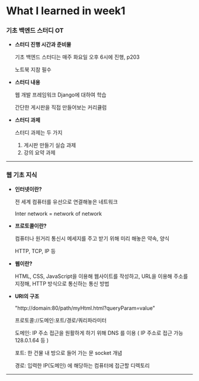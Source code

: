 # What I learned in week1

### 기초 백엔드 스터디 OT ###

- **스터디 진행 시간과 준비물**

	기초 백엔드 스터디는 매주 화요일 오후 6시에 진행, p203
	
	노트북 지참 필수

- **스터디 내용**

  	웹 개발 프레임워크 Django에 대하여 학습
	
	간단한 게시판을 직접 만들어보는 커리큘럼
	
- **스터디 과제**
	
	스터디 과제는 두 가지
	
	1. 게시판 만들기 실습 과제
	2. 강의 요약 과제
---
### 웹 기초 지식 ###

- **인터넷이란?**

	전 세계 컴퓨터를 유선으로 연결해놓은 네트워크

	Inter network = network of network

- **프로토콜이란?**

	컴퓨터나 원거리 통신시 메세지를 주고 받기 위해 미리 해놓은 약속, 양식

 	HTTP, TCP, IP 등
	
- **웹이란?**

	HTML, CSS, JavaScript을 이용해 웹사이트를 작성하고,
	URL을 이용해 주소를 지정해,
	HTTP 방식으로 통신하는 통신 방법
	
- **URl의 구조**

	"http://domain:80/path/myHtml.html?queryParam=value"
	
	프로토콜://도메인:포트/경로/쿼리파라미터

 	도메인: IP 주소 접근을 원활하게 하기 위해 DNS 를 이용 ( IP 주소로 접근 가능 128.0.1.64 등 )

  	포트: 한 건물 내 방으로 들어 가는 문 socket 개념 

 	경로: 입력한 IP(도메인) 에 해당하는 컴퓨터에 접근할 디렉토리


-----
